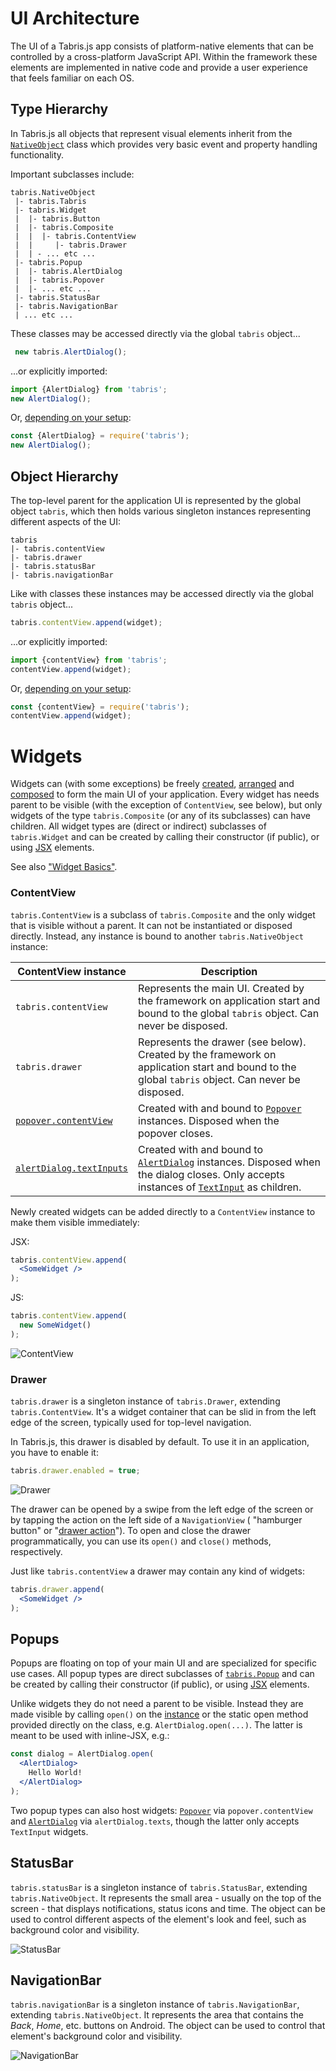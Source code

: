 ---
---
# UI Architecture

The UI of a Tabris.js app consists of platform-native elements that can be controlled by a cross-platform JavaScript API. Within the framework these elements are implemented in native code and provide a user experience that feels familiar on each OS.

## Type Hierarchy

In Tabris.js all objects that represent visual elements inherit from the [`NativeObject`](./api/NativeObject.md) class which provides very basic event and property handling functionality.

Important subclasses include:

```
tabris.NativeObject
 |- tabris.Tabris
 |- tabris.Widget
 |  |- tabris.Button
 |  |- tabris.Composite
 |  |  |- tabris.ContentView
 |  |     |- tabris.Drawer
 |  | - ... etc ...
 |- tabris.Popup
 |  |- tabris.AlertDialog
 |  |- tabris.Popover
 |  |- ... etc ...
 |- tabris.StatusBar
 |- tabris.NavigationBar
 | ... etc ...
```

These classes may be accessed directly via the global `tabris` object...

```js
 new tabris.AlertDialog();
```
...or explicitly imported:
 ```js
import {AlertDialog} from 'tabris';
new AlertDialog();
```
Or, [depending on your setup](./modules.md):
```js
const {AlertDialog} = require('tabris');
new AlertDialog();
```

## Object Hierarchy

The top-level parent for the application UI is represented by the global object `tabris`, which then holds various singleton instances representing different aspects of the UI:

```
tabris
|- tabris.contentView
|- tabris.drawer
|- tabris.statusBar
|- tabris.navigationBar
```

Like with classes these instances may be accessed directly via the global `tabris` object...

```js
tabris.contentView.append(widget);
```
...or explicitly imported:
```js
import {contentView} from 'tabris';
contentView.append(widget);
```
Or, [depending on your setup](./modules.md):
```js
const {contentView} = require('tabris');
contentView.append(widget);
```

# Widgets

Widgets can (with some exceptions) be freely [created](./widget-basics.md#hello-world), [arranged](./layout.md) and [composed](./widget-basics.md#composition) to form the main UI of your application. Every widget has needs parent to be visible (with the exception of `ContentView`, see below), but only widgets of the type `tabris.Composite` (or any of its subclasses) can have children. All widget types are (direct or indirect) subclasses of `tabris.Widget` and can be created by calling their constructor (if public), or using [JSX](./declarative-ui.md) elements.

See also ["Widget Basics"](./widget-basics.md).

### ContentView

`tabris.ContentView` is a subclass of `tabris.Composite` and the only widget that is visible without a parent. It can not be instantiated or disposed directly. Instead, any instance is bound to another `tabris.NativeObject` instance:

ContentView instance | Description
---------------------|------------
`tabris.contentView` | Represents the main UI. Created by the framework on application start and bound to the global `tabris` object. Can never be disposed.
`tabris.drawer` | Represents the drawer (see below). Created by the framework on application start and bound to the global `tabris` object. Can never be disposed.
[`popover.contentView`](./api/Popover.md#contentview) | Created with and bound to [`Popover`](./api/Popover.md) instances. Disposed when the popover closes.
[`alertDialog.textInputs`](./api/AlertDialog.md#textinputs) | Created with and bound to [`AlertDialog`](./api/AlertDialog.md) instances. Disposed when the dialog closes. Only accepts instances of [`TextInput`](./api/TextInput.md) as children.

Newly created widgets can be added directly to a `ContentView` instance to make them visible immediately:

JSX:
```jsx
tabris.contentView.append(
  <SomeWidget />
);
```

JS:
```js
tabris.contentView.append(
  new SomeWidget()
);
```

![ContentView](img/contentview.png)

### Drawer

`tabris.drawer` is a singleton instance of `tabris.Drawer`, extending `tabris.ContentView`. It's a widget container that can be slid in from the left edge of the screen, typically used for top-level navigation.

In Tabris.js, this drawer is disabled by default. To use it in an application, you have to enable it:

```js
tabris.drawer.enabled = true;
```

![Drawer](img/drawer.png)

The drawer can be opened by a swipe from the left edge of the screen or by tapping the action on the left side of a `NavigationView` ( "hamburger button" or "[drawer action](./api/NavigationView.md#draweractionvisible)"). To open and close the drawer programmatically, you can use its `open()` and `close()` methods, respectively.

Just like `tabris.contentView` a drawer may contain any kind of widgets:

```jsx
tabris.drawer.append(
  <SomeWidget />
);
```

## Popups

Popups are floating on top of your main UI and are specialized for specific use cases. All popup types are direct subclasses of [`tabris.Popup`](./api/Popup.md) and can be created by calling their constructor (if public), or using [JSX](./declarative-ui.md) elements.

Unlike widgets they do not need a parent to be visible. Instead they are made visible by calling `open()` on the [instance](./api/Popup.md#open) or the static open method provided directly on the class, e.g. `AlertDialog.open(...)`. The latter is meant to be used with inline-JSX, e.g.:

```jsx
const dialog = AlertDialog.open(
  <AlertDialog>
    Hello World!
  </AlertDialog>
);
```

Two popup types can also host widgets: [`Popover`](./api/Popover.md) via `popover.contentView` and [`AlertDialog`](./api/AlertDialog.md) via `alertDialog.texts`, though the latter only accepts `TextInput` widgets.

## StatusBar

`tabris.statusBar` is a singleton instance of `tabris.StatusBar`, extending `tabris.NativeObject`. It represents the small area - usually on the top of the screen - that displays notifications, status icons and time. The object can be used to control different aspects of the element's look and feel, such as background color and visibility.

![StatusBar](img/statusbar.png)

## NavigationBar

`tabris.navigationBar` is a singleton instance of `tabris.NavigationBar`, extending `tabris.NativeObject`. It represents the area that contains the *Back*, *Home*, etc. buttons on Android. The object can be used to control that element's background color and visibility.

![NavigationBar](img/navigationbar.png)
